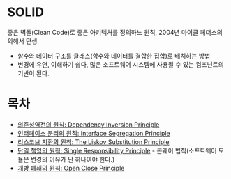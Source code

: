 # SOLID 
좋은 벽돌(Clean Code)로 좋은 아키텍처를 정의하느 원칙, 2004년 마이클 페더스의 의해서 탄생
* 함수와 데이터 구조를 클래스(함수와 데이터를 결합한 집합)로 배치하는 방법
* 변경에 유연, 이해하기 쉽다, 많은 소프트웨어 시스템에 사용될 수 있는 컴포넌트의 기반이 된다.

# 목차
* [의존성역전의 원칙: Dependency Inversion Principle](https://git.lsis.com/dive/hello-solid/blob/master/docs/DIP.md)
* [인터페이스 분리의 원칙: Interface Segregation Principle](https://git.lsis.com/dive/hello-solid/blob/master/docs/ISP.md)
* [리스코브 치환의 원칙: The Liskov Substitution Principle](https://git.lsis.com/dive/hello-solid/blob/master/docs/LSP.md)
* [단일 책임의 원칙: Single Responsibility Principle](https://git.lsis.com/dive/hello-solid/blob/master/docs/SRP.md) - 콘웨이 법칙(소프트웨어 모듈은 변경의 이유가 단 하나여야 한다.)
* [개방 폐쇄의 원칙: Open Close Principle](https://git.lsis.com/dive/hello-solid/blob/master/docs/OCP.md)


